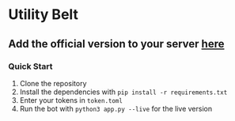 # Utility Belt

## Add the official version to your server [here](https://discord.com/oauth2/authorize?client_id=1098280039486849174&scope=bot&permissions=275146861665)

### Quick Start
1. Clone the repository
2. Install the dependencies with `pip install -r requirements.txt`
3. Enter your tokens in `token.toml`
4. Run the bot with `python3 app.py --live` for the live version